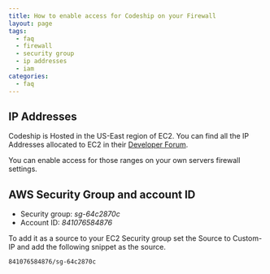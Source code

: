 ```yaml
---
title: How to enable access for Codeship on your Firewall
layout: page
tags:
  - faq
  - firewall
  - security group
  - ip addresses
  - iam
categories:
  - faq
---
```

## IP Addresses

Codeship is Hosted in the US-East region of EC2. You can find all the IP Addresses allocated to EC2 in their [Developer Forum](https://forums.aws.amazon.com/ann.jspa?annID=1701).

You can enable access for those ranges on your own servers firewall settings.

## AWS Security Group and account ID

* Security group: *sg-64c2870c*
* Account ID: *841076584876*

To add it as a source to your EC2 Security group set the Source to Custom-IP and add the following snippet as the source.

```shell
841076584876/sg-64c2870c
```
